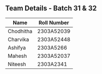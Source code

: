 ## Team Details - Batch 31 & 32

| Name      | Roll Number   |
|-----------|---------------|
| Chodhitha | 2303A52039    |
| Charvika  | 2303A52448    |
| Ashifya   | 2303A5266     |
| Mahesh    | 2303A52037    |
| Niteesh   | 2303A2341     |
